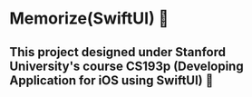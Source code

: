 # Memorize(SwiftUI) 📱
## This project designed under Stanford University's course CS193p (Developing Application for iOS using SwiftUI) 🚀
